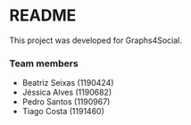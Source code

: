 # README #

This project was developed for Graphs4Social.

### Team members ###

* Beatriz Seixas (1190424)
* Jéssica Alves (1190682)
* Pedro Santos (1190967)
* Tiago Costa (1191460)
